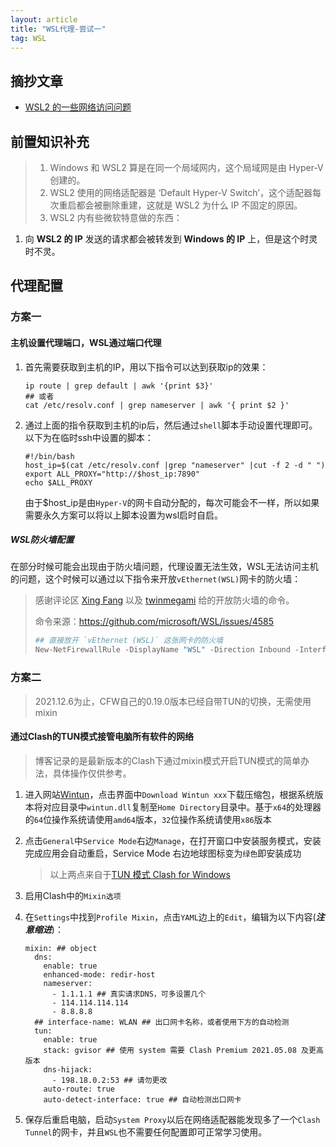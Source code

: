 ```yaml
---
layout: article
title: "WSL代理-尝试一"
tag: WSL
---
```


## 摘抄文章

* [WSL2 的一些网络访问问题](https://lengthmin.me/posts/wsl2-network-tricks/)

## 前置知识补充

>1. Windows 和 WSL2 算是在同一个局域网内，这个局域网是由 Hyper-V 创建的。
>2. WSL2 使用的网络适配器是 ‘Default Hyper-V Switch’，这个适配器每次重启都会被删除重建，这就是 WSL2 为什么 IP 不固定的原因。
>3. WSL2 内有些微软特意做的东西：
>
  1. 向 **WSL2 的 IP** 发送的请求都会被转发到 **Windows 的 IP** 上，但是这个时灵时不灵。

## 代理配置

### 方案一

#### 主机设置代理端口，WSL通过端口代理

1. 首先需要获取到主机的IP，用以下指令可以达到获取ip的效果：

   ```shell
   ip route | grep default | awk '{print $3}'
   ## 或者
   cat /etc/resolv.conf | grep nameserver | awk '{ print $2 }'
   ```

2. 通过上面的指令获取到主机的ip后，然后通过`shell`脚本手动设置代理即可。以下为在临时ssh中设置的脚本：

   ```shell
   #!/bin/bash
   host_ip=$(cat /etc/resolv.conf |grep "nameserver" |cut -f 2 -d " ")
   export ALL_PROXY="http://$host_ip:7890"
   echo $ALL_PROXY
   ```

   由于$host_ip是由`Hyper-V`的网卡自动分配的，每次可能会不一样，所以如果需要永久方案可以将以上脚本设置为wsl启时自启。

##### WSL防火墙配置

​    在部分时候可能会出现由于防火墙问题，代理设置无法生效，WSL无法访问主机的问题，这个时候可以通过以下指令来开放`vEthernet(WSL)`网卡的防火墙：

>感谢评论区 [Xing Fang](https://disqus.com/by/xing_fang/) 以及 [twinmegami](https://disqus.com/by/twinmegami/) 给的开放防火墙的命令。
>
>命令来源：<https://github.com/microsoft/WSL/issues/4585>
>
>```powershell
>## 直接放开 `vEthernet (WSL)` 这张网卡的防火墙
>New-NetFirewallRule -DisplayName "WSL" -Direction Inbound -InterfaceAlias "vEthernet (WSL)" -Action Allow
>```

### 方案二

> 2021.12.6为止，CFW自己的0.19.0版本已经自带TUN的切换，无需使用mixin

#### 通过Clash的TUN模式接管电脑所有软件的网络

> 博客记录的是最新版本的Clash下通过mixin模式开启TUN模式的简单办法，具体操作仅供参考。

1. 进入网站[Wintun](https://www.wintun.net/)，点击界面中`Download Wintun xxx`下载压缩包，根据系统版本将对应目录中`wintun.dll`复制至`Home Directory`目录中。基于`x64`的处理器的`64`位操作系统请使用`amd64`版本，`32`位操作系统请使用`x86`版本

2. 点击`General`中`Service Mode`右边`Manage`，在打开窗口中安装服务模式，安装完成应用会自动重启，Service Mode 右边地球图标变为`绿色`即安装成功

    > 以上两点来自于[TUN 模式 Clash for Windows](https://docs.cfw.lbyczf.com/contents/tun.html#windows)

3. 启用Clash中的`Mixin选项`

4. 在`Settings`中找到`Profile Mixin`，点击`YAML`边上的`Edit`，编辑为以下内容(***注意缩进***)：

   ```shell
   mixin: ## object
     dns:
       enable: true
       enhanced-mode: redir-host
       nameserver:
         - 1.1.1.1 ## 真实请求DNS，可多设置几个
         - 114.114.114.114
         - 8.8.8.8 
     ## interface-name: WLAN ## 出口网卡名称，或者使用下方的自动检测
     tun:
       enable: true
       stack: gvisor ## 使用 system 需要 Clash Premium 2021.05.08 及更高版本
       dns-hijack:
         - 198.18.0.2:53 ## 请勿更改
       auto-route: true
       auto-detect-interface: true ## 自动检测出口网卡
   ```

5. 保存后重启电脑，启动`System Proxy`以后在网络适配器能发现多了一个`Clash Tunnel`的网卡，并且`WSL`也不需要任何配置即可正常学习使用。
